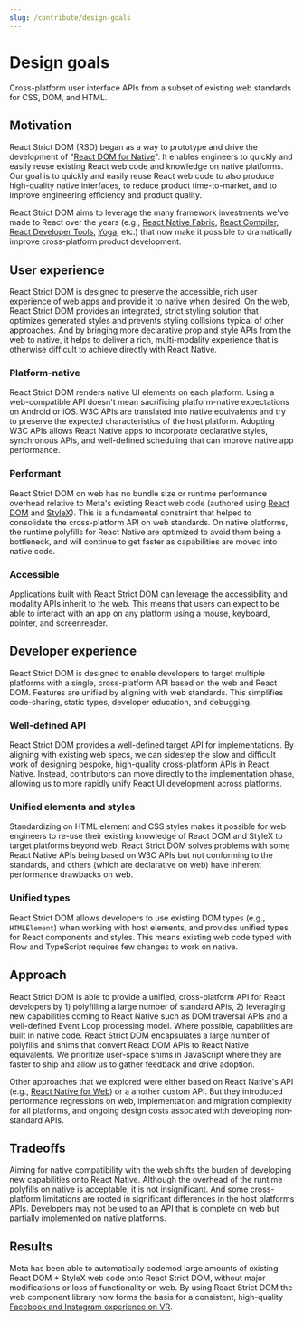 ```yaml
---
slug: /contribute/design-goals
---
```


# Design goals

<p className="text-xl">Cross-platform user interface APIs from a subset of existing web standards for CSS, DOM, and HTML.</p>

## Motivation

React Strict DOM (RSD) began as a way to prototype and drive the development of "[React DOM for Native](https://github.com/react-native-community/discussions-and-proposals/pull/496)". It enables engineers to quickly and easily reuse existing React web code and knowledge on native platforms. Our goal is to quickly and easily reuse React web code to also produce high-quality native interfaces, to reduce product time-to-market, and to improve engineering efficiency and product quality.

React Strict DOM aims to leverage the many framework investments we've made to React over the years (e.g., [React Native Fabric](https://reactnative.dev/architecture/fabric-renderer), [React Compiler](https://react.dev/learn/react-compiler), [React Developer Tools](https://react.dev/learn/react-developer-tools), [Yoga](https://www.yogalayout.dev/), etc.) that now make it possible to dramatically improve cross-platform product development.

## User experience

React Strict DOM is designed to preserve the accessible, rich user experience of web apps and provide it to native when desired. On the web, React Strict DOM provides an integrated, strict styling solution that optimizes generated styles and prevents styling collisions typical of other approaches. And by bringing more declarative prop and style APIs from the web to native, it helps to deliver a rich, multi-modality experience that is otherwise difficult to achieve directly with React Native.

### Platform-native

React Strict DOM renders native UI elements on each platform. Using a web-compatible API doesn't mean sacrificing platform-native expectations on Android or iOS. W3C APIs are translated into native equivalents and try to preserve the expected characteristics of the host platform. Adopting W3C APIs allows React Native apps to incorporate declarative styles, synchronous APIs, and well-defined scheduling that can improve native app performance.

### Performant

React Strict DOM on web has no bundle size or runtime performance overhead relative to Meta's existing React web code (authored using [React DOM](https://react.dev/reference/react-dom) and [StyleX](https://stylexjs.com/)). This is a fundamental constraint that helped to consolidate the cross-platform API on web standards. On native platforms, the runtime polyfills for React Native are optimized to avoid them being a bottleneck, and will continue to get faster as capabilities are moved into native code.

### Accessible

Applications built with React Strict DOM can leverage the accessibility and modality APIs inherit to the web. This means that users can expect to be able to interact with an app on any platform using a mouse, keyboard, pointer, and screenreader.

## Developer experience

React Strict DOM is designed to enable developers to target multiple platforms with a single, cross-platform API based on the web and React DOM. Features are unified by aligning with web standards. This simplifies code-sharing, static types, developer education, and debugging.

### Well-defined API

React Strict DOM provides a well-defined target API for implementations. By aligning with existing web specs, we can sidestep the slow and difficult work of designing bespoke, high-quality cross-platform APIs in React Native. Instead, contributors can move directly to the implementation phase, allowing us to more rapidly unify React UI development across platforms.

### Unified elements and styles

Standardizing on HTML element and CSS styles makes it possible for web engineers to re-use their existing knowledge of React DOM and StyleX to target platforms beyond web. React Strict DOM solves problems with some React Native APIs being based on W3C APIs but not conforming to the standards, and others (which are declarative on web) have inherent performance drawbacks on web.

### Unified types

React Strict DOM allows developers to use existing DOM types (e.g., `HTMLElement`) when working with host elements, and provides unified types for React components and styles. This means existing web code typed with Flow and TypeScript requires few changes to work on native.

## Approach

React Strict DOM is able to provide a unified, cross-platform API for React developers by 1) polyfilling a large number of standard APIs, 2) leveraging new capabilities coming to React Native such as DOM traversal APIs and a well-defined Event Loop processing model. Where possible, capabilities are built in native code. React Strict DOM encapsulates a large number of polyfills and shims that convert React DOM APIs to React Native equivalents. We prioritize user-space shims in JavaScript where they are faster to ship and allow us to gather feedback and drive adoption.

Other approaches that we explored were either based on React Native's API (e.g., [React Native for Web](https://necolas.github.io/react-native-web/)) or a another custom API. But they introduced performance regressions on web, implementation and migration complexity for all platforms, and ongoing design costs associated with developing non-standard APIs.

## Tradeoffs

Aiming for native compatibility with the web shifts the burden of developing new capabilities onto React Native. Although the overhead of the runtime polyfills on native is acceptable, it is not insignificant. And some cross-platform limitations are rooted in significant differences in the host platforms APIs. Developers may not be used to an API that is complete on web but partially implemented on native platforms.

## Results

Meta has been able to automatically codemod large amounts of existing React DOM + StyleX web code onto React Strict DOM, without major modifications or loss of functionality on web. By using React Strict DOM the web component library now forms the basis for a consistent, high-quality [Facebook and Instagram experience on VR](https://engineering.fb.com/2024/10/02/android/react-at-meta-connect-2024/).

